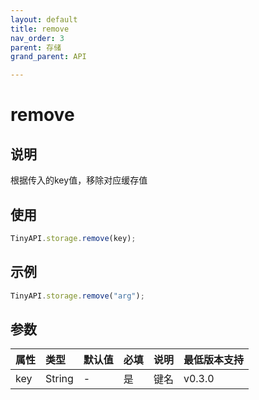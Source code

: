 ```yaml
---
layout: default
title: remove
nav_order: 3
parent: 存储
grand_parent: API

---
```


# remove
## 说明
根据传入的key值，移除对应缓存值

## 使用
```javascript
TinyAPI.storage.remove(key);
```

## 示例
```javascript
TinyAPI.storage.remove("arg");
```
    
## 参数

| 属性 | 类型 | 默认值 | 必填 | 说明 | 最低版本支持 |
|:----|:----|:------|:-----|:----|:-----------|
| key | String | - | 是 | 键名 | v0.3.0 |
